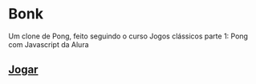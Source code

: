 # Bonk
Um clone de Pong, feito seguindo o curso Jogos clássicos parte 1: Pong com Javascript da Alura

## [Jogar](https://vxgnxx.github.io/Bonk/index.html)
